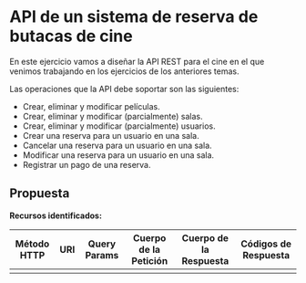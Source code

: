 # API de un sistema de reserva de butacas de cine

En este ejercicio vamos a diseñar la API REST para el cine en el que venimos trabajando en los ejercicios de los anteriores temas.

Las operaciones que la API debe soportar son las siguientes:
- Crear, eliminar y modificar películas.
- Crear, eliminar y modificar (parcialmente) salas.
- Crear, eliminar y modificar (parcialmente) usuarios.
- Crear una reserva para un usuario en una sala.
- Cancelar una reserva para un usuario en una sala.
- Modificar una reserva para un usuario en una sala.
- Registrar un pago de una reserva.

## Propuesta

**Recursos identificados:**


| Método HTTP                            | URI            | Query Params  | Cuerpo de la Petición                                           | Cuerpo de la Respuesta | Códigos de Respuesta                                    |
|----------------------------------------|----------------|---------------|-----------------------------------------------------------------|-----------------------|---------------------------------------------------------|
|                                     |                |  |                                                                 |                       |    |

